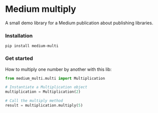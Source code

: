 # Medium multiply
A small demo library for a Medium publication about publishing libraries.

### Installation
```
pip install medium-multi
```

### Get started
How to multiply one number by another with this lib:

```Python
from medium_multi.multi import Multiplication

# Instantiate a Multiplication object
multiplication = Multiplication(2)

# Call the multiply method
result = multiplication.multiply(5)
```